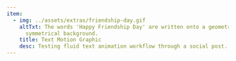 ```yaml
---
item:
  - img: ../assets/extras/friendship-day.gif
    altTxt: The words 'Happy Friendship Day' are written onto a geometric and
      symmetrical background.
    title: Text Motion Graphic
    desc: Testing fluid text animation workflow through a social post.
---
```

